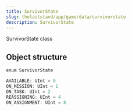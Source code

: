```yaml
---
title: SurvivorState
slug: thelaststand/app/game/data/survivorstate
description: SurvivorState
---
```


SurvivorState class

## Object structure

```scala
enum SurvivorState

AVAILABLE: UInt = 0
ON_MISSION: UInt = 1
ON_TASK: UInt = 2
REASSIGNING: UInt = 4
ON_ASSIGNMENT: UInt = 8

```
